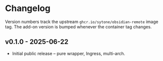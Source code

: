 # Changelog

Version numbers track the upstream `ghcr.io/sytone/obsidian-remote` image tag. The add-on
version is bumped whenever the container tag changes.

## v0.1.0 - 2025-06-22
- Initial public release – pure wrapper, Ingress, multi-arch.
